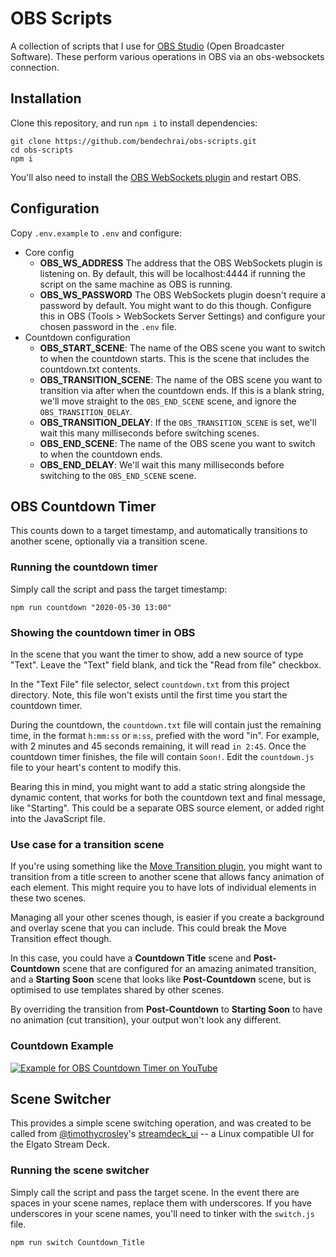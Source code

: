 # OBS Scripts

A collection of scripts that I use for [OBS Studio](https://obsproject.com/) (Open Broadcaster Software). These perform various operations in OBS via an obs-websockets connection.

## Installation

Clone this repository, and run `npm i` to install dependencies:

```
git clone https://github.com/bendechrai/obs-scripts.git
cd obs-scripts
npm i
```

You'll also need to install the [OBS WebSockets plugin](https://obsproject.com/forum/resources/obs-websocket-remote-control-obs-studio-from-websockets.466/)
and restart OBS.

## Configuration

Copy `.env.example` to `.env` and configure:

- Core config
  - **OBS_WS_ADDRESS** The address that the OBS WebSockets plugin is listening on. By default, this will be localhost:4444 if running the script on the same machine as OBS is running.
  - **OBS_WS_PASSWORD** The OBS WebSockets plugin doesn't require a password by default. You might want to do this though. Configure this in OBS (Tools > WebSockets Server Settings) and configure your chosen password in the `.env` file.
- Countdown configuration
  - **OBS_START_SCENE**: The name of the OBS scene you want to switch to when the countdown starts. This is the scene that includes the countdown.txt contents.
  - **OBS_TRANSITION_SCENE**: The name of the OBS scene you want to transition via after when the countdown ends. If this is a blank string, we'll move straight to the `OBS_END_SCENE` scene, and ignore the `OBS_TRANSITION_DELAY`.
  - **OBS_TRANSITION_DELAY**: If the `OBS_TRANSITION_SCENE` is set, we'll wait this many milliseconds before switching scenes.
  - **OBS_END_SCENE**: The name of the OBS scene you want to switch to when the countdown ends.
  - **OBS_END_DELAY**: We'll wait this many milliseconds before switching to the `OBS_END_SCENE` scene.

## OBS Countdown Timer

This counts down to a target timestamp, and automatically transitions to another scene, optionally via a transition scene.

### Running the countdown timer

Simply call the script and pass the target timestamp:

```
npm run countdown "2020-05-30 13:00"
```

### Showing the countdown timer in OBS

In the scene that you want the timer to show, add a new source of type "Text". Leave the "Text" field blank, and tick the "Read from file" checkbox.

In the "Text File" file selector, select `countdown.txt` from this project directory. Note, this file won't exists until the first time you start the countdown timer.

During the countdown, the `countdown.txt` file will contain just the remaining time, in the format `h:mm:ss` or `m:ss`, prefied with the word "in". For example, with 2 minutes and 45 seconds remaining, it will read `in 2:45`. Once the countdown timer finishes, the file will contain `Soon!`. Edit the `countdown.js` file to your heart's content to modify this.

Bearing this in mind, you might want to add a static string alongside the dynamic content, that works for both the countdown text and final message, like "Starting". This could be a separate OBS source element, or added right into the JavaScript file.

### Use case for a transition scene

If you're using something like the [Move Transition plugin](https://obsproject.com/forum/resources/move-transition.913/), you might want to transition from a title screen to another scene that allows fancy animation of each element. This might require you to have lots of individual elements in these two scenes.

Managing all your other scenes though, is easier if you create a background and overlay scene that you can include. This could break the Move Transition effect though.

In this case, you could have a **Countdown Title** scene and **Post-Countdown** scene that are configured for an amazing animated transition, and a **Starting Soon** scene that looks like **Post-Countdown** scene, but is optimised to use templates shared by other scenes.

By overriding the transition from **Post-Countdown** to **Starting Soon** to have no animation (cut transition), your output won't look any different.

### Countdown Example

[![Example for OBS Countdown Timer on YouTube](https://img.youtube.com/vi/azusNGU_vOw/0.jpg)](http://www.youtube.com/watch?v=azusNGU_vOw)

## Scene Switcher

This provides a simple scene switching operation, and was created to be called from [@timothycrosley](https://github.com/timothycrosley)'s [streamdeck_ui](https://timothycrosley.github.io/streamdeck-ui/) -- a Linux compatible UI for the Elgato Stream Deck.

### Running the scene switcher

Simply call the script and pass the target scene. In the event there are spaces in your scene names, replace them with underscores. If you have underscores in your scene names, you'll need to tinker with the `switch.js` file.

```
npm run switch Countdown_Title
```
